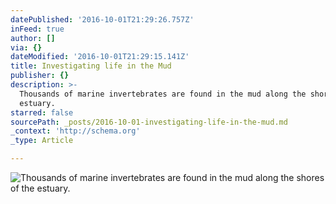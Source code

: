 ```yaml
---
datePublished: '2016-10-01T21:29:26.757Z'
inFeed: true
author: []
via: {}
dateModified: '2016-10-01T21:29:15.141Z'
title: Investigating life in the Mud
publisher: {}
description: >-
  Thousands of marine invertebrates are found in the mud along the shores of the
  estuary.
starred: false
sourcePath: _posts/2016-10-01-investigating-life-in-the-mud.md
_context: 'http://schema.org'
_type: Article

---
```

![Thousands of marine invertebrates are found in the mud along the shores of the estuary.](https://the-grid-user-content.s3-us-west-2.amazonaws.com/dfe889b3-5e7d-41b8-ad25-011f19c98605.jpg)